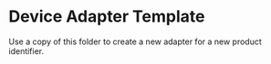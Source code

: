 # Device Adapter Template

Use a copy of this folder to create a new adapter for a new product identifier.